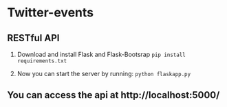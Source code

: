 # Twitter-events #

## RESTful API ##

1) Download and install Flask and Flask-Bootsrap
    ``pip install requirements.txt``

2) Now you can start the server by running:
    ``python flaskapp.py``

## You can access the api at http://localhost:5000/
